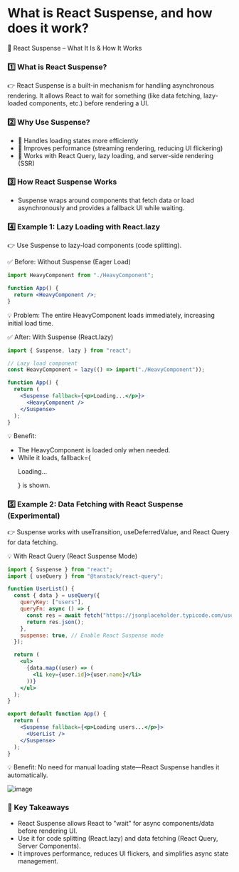 # What is React Suspense, and how does it work?
🔹 React Suspense – What It Is & How It Works
### 1️⃣ What is React Suspense?
👉 React Suspense is a built-in mechanism for handling asynchronous rendering. It allows React to wait for something (like data fetching, lazy-loaded components, etc.) before rendering a UI.

### 2️⃣ Why Use Suspense?
- 🔹 Handles loading states more efficiently
- 🔹 Improves performance (streaming rendering, reducing UI flickering)
- 🔹 Works with React Query, lazy loading, and server-side rendering (SSR)

### 3️⃣ How React Suspense Works
- Suspense wraps around components that fetch data or load asynchronously and provides a fallback UI while waiting.

### 4️⃣ Example 1: Lazy Loading with React.lazy
👉 Use Suspense to lazy-load components (code splitting).

✅ Before: Without Suspense (Eager Load)
```jsx
import HeavyComponent from "./HeavyComponent";

function App() {
  return <HeavyComponent />;
}

```
💡 Problem: The entire HeavyComponent loads immediately, increasing initial load time.

✅ After: With Suspense (React.lazy)
```jsx
import { Suspense, lazy } from "react";

// Lazy load component
const HeavyComponent = lazy(() => import("./HeavyComponent"));

function App() {
  return (
    <Suspense fallback={<p>Loading...</p>}>
      <HeavyComponent />
    </Suspense>
  );
}

```
💡 Benefit:

- The HeavyComponent is loaded only when needed.
- While it loads, fallback={<p>Loading...</p>} is shown.


### 5️⃣ Example 2: Data Fetching with React Suspense (Experimental)
👉 Suspense works with useTransition, useDeferredValue, and React Query for data fetching.

💡 With React Query (React Suspense Mode)
```jsx
import { Suspense } from "react";
import { useQuery } from "@tanstack/react-query";

function UserList() {
  const { data } = useQuery({
    queryKey: ["users"],
    queryFn: async () => {
      const res = await fetch("https://jsonplaceholder.typicode.com/users");
      return res.json();
    },
    suspense: true, // Enable React Suspense mode
  });

  return (
    <ul>
      {data.map((user) => (
        <li key={user.id}>{user.name}</li>
      ))}
    </ul>
  );
}

export default function App() {
  return (
    <Suspense fallback={<p>Loading users...</p>}>
      <UserList />
    </Suspense>
  );
}
```
💡 Benefit: No need for manual loading state—React Suspense handles it automatically.


![image](https://github.com/user-attachments/assets/38723392-9922-4bc9-9731-8643b1a04560)

### 🚀 Key Takeaways
- React Suspense allows React to "wait" for async components/data before rendering UI.
- Use it for code splitting (React.lazy) and data fetching (React Query, Server Components).
- It improves performance, reduces UI flickers, and simplifies async state management.


